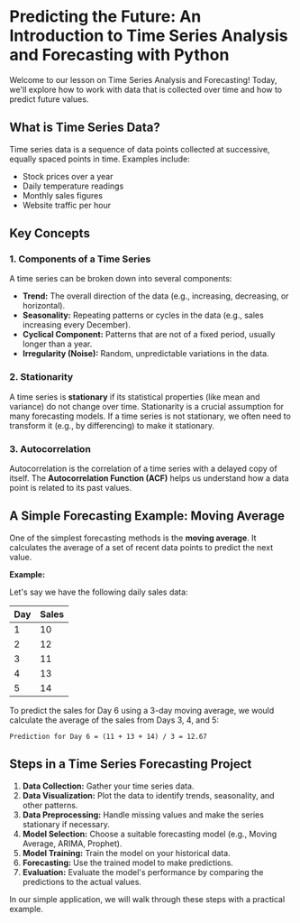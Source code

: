 # Predicting the Future: An Introduction to Time Series Analysis and Forecasting with Python

Welcome to our lesson on Time Series Analysis and Forecasting! Today, we'll explore how to work with data that is collected over time and how to predict future values.

## What is Time Series Data?

Time series data is a sequence of data points collected at successive, equally spaced points in time. Examples include:

*   Stock prices over a year
*   Daily temperature readings
*   Monthly sales figures
*   Website traffic per hour

## Key Concepts

### 1. Components of a Time Series

A time series can be broken down into several components:

*   **Trend:** The overall direction of the data (e.g., increasing, decreasing, or horizontal).
*   **Seasonality:** Repeating patterns or cycles in the data (e.g., sales increasing every December).
*   **Cyclical Component:** Patterns that are not of a fixed period, usually longer than a year.
*   **Irregularity (Noise):** Random, unpredictable variations in the data.

### 2. Stationarity

A time series is **stationary** if its statistical properties (like mean and variance) do not change over time. Stationarity is a crucial assumption for many forecasting models. If a time series is not stationary, we often need to transform it (e.g., by differencing) to make it stationary.

### 3. Autocorrelation

Autocorrelation is the correlation of a time series with a delayed copy of itself. The **Autocorrelation Function (ACF)** helps us understand how a data point is related to its past values.

## A Simple Forecasting Example: Moving Average

One of the simplest forecasting methods is the **moving average**. It calculates the average of a set of recent data points to predict the next value.

**Example:**

Let's say we have the following daily sales data:

| Day | Sales |
| --- | ----- |
| 1   | 10    |
| 2   | 12    |
| 3   | 11    |
| 4   | 13    |
| 5   | 14    |

To predict the sales for Day 6 using a 3-day moving average, we would calculate the average of the sales from Days 3, 4, and 5:

```
Prediction for Day 6 = (11 + 13 + 14) / 3 = 12.67
```

## Steps in a Time Series Forecasting Project

1.  **Data Collection:** Gather your time series data.
2.  **Data Visualization:** Plot the data to identify trends, seasonality, and other patterns.
3.  **Data Preprocessing:** Handle missing values and make the series stationary if necessary.
4.  **Model Selection:** Choose a suitable forecasting model (e.g., Moving Average, ARIMA, Prophet).
5.  **Model Training:** Train the model on your historical data.
6.  **Forecasting:** Use the trained model to make predictions.
7.  **Evaluation:** Evaluate the model's performance by comparing the predictions to the actual values.

In our simple application, we will walk through these steps with a practical example.
